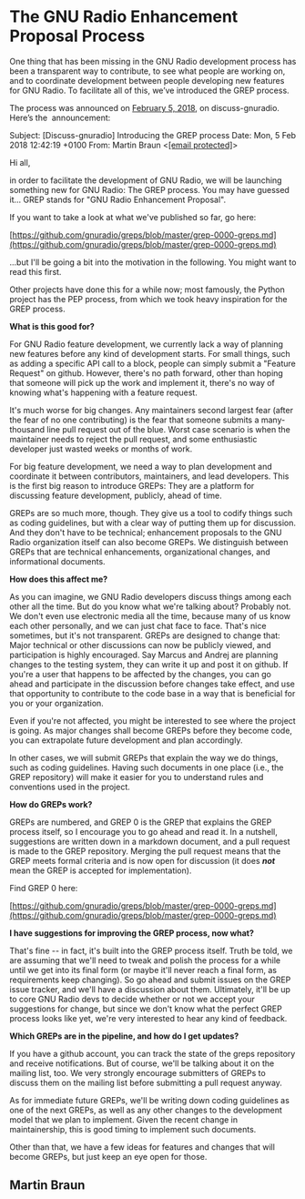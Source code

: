 
# The GNU Radio Enhancement Proposal Process

One thing that has been missing in the GNU Radio development process has been a transparent way to contribute, to see what people are working on, and to coordinate development between people developing new features for GNU Radio. To facilitate all of this, we&#8217;ve introduced the GREP process.

The process was announced on [February 5, 2018](https://lists.gnu.org/archive/html/discuss-gnuradio/2018-02/msg00019.html), on discuss-gnuradio. Here&#8217;s the  announcement:

Subject: [Discuss-gnuradio] Introducing the GREP process
Date: Mon, 5 Feb 2018 12:42:19 +0100
From: Martin Braun &lt;[[email&#160;protected]](/cdn-cgi/l/email-protection)&gt;

Hi all,

in order to facilitate the development of GNU Radio, we will be
launching something new for GNU Radio: The GREP process. You may have
guessed it... GREP stands for "GNU Radio Enhancement Proposal".

If you want to take a look at what we've published so far, go here:

[https://github.com/gnuradio/greps/blob/master/grep-0000-greps.md](https://github.com/gnuradio/greps/blob/master/grep-0000-greps.md)

...but I'll be going a bit into the motivation in the following. You
might want to read this first.

Other projects have done this for a while now; most famously, the Python
project has the PEP process, from which we took heavy inspiration for
the GREP process.

**What is this good for?**

For GNU Radio feature development, we currently lack a way of planning
new features before any kind of development starts. For small things,
such as adding a specific API call to a block, people can simply submit
a "Feature Request" on github. However, there's no path forward, other
than hoping that someone will pick up the work and implement it, there's
no way of knowing what's happening with a feature request.

It's much worse for big changes. Any maintainers second largest fear
(after the fear of no one contributing) is the fear that someone submits
a many-thousand line pull request out of the blue. Worst case scenario
is when the maintainer needs to reject the pull request, and some
enthusiastic developer just wasted weeks or months of work.

For big feature development, we need a way to plan development and
coordinate it between contributors, maintainers, and lead developers.
This is the first big reason to introduce GREPs: They are a platform for
discussing feature development, publicly, ahead of time.

GREPs are so much more, though. They give us a tool to codify things
such as coding guidelines, but with a clear way of putting them up for
discussion. And they don't have to be technical; enhancement proposals
to the GNU Radio organization itself can also become GREPs. We
distinguish between GREPs that are technical enhancements,
organizational changes, and informational documents.

**How does this affect me?**

As you can imagine, we GNU Radio developers discuss things among each
other all the time. But do you know what we're talking about? Probably
not. We don't even use electronic media all the time, because many of us
know each other personally, and we can just chat face to face. That's
nice sometimes, but it's not transparent. GREPs are designed to change
that: Major technical or other discussions can now be publicly viewed,
and participation is highly encouraged. Say Marcus and Andrej are
planning changes to the testing system, they can write it up and post it
on github. If you're a user that happens to be affected by the changes,
you can go ahead and participate in the discussion before changes take
effect, and use that opportunity to contribute to the code base in a way
that is beneficial for you or your organization.

Even if you're not affected, you might be interested to see where the
project is going. As major changes shall become GREPs before they become
code, you can extrapolate future development and plan accordingly.

In other cases, we will submit GREPs that explain the way we do things,
such as coding guidelines. Having such documents in one place (i.e., the
GREP repository) will make it easier for you to understand rules and
conventions used in the project.


**How do GREPs work?**

GREPs are numbered, and GREP 0 is the GREP that explains the GREP
process itself, so I encourage you to go ahead and read it. In a
nutshell, suggestions are written down in a markdown document, and a
pull request is made to the GREP repository. Merging the pull request
means that the GREP meets formal criteria and is now open for
discussion (it does <b class="moz-txt-star">*not*</b> mean the GREP is accepted for implementation).

Find GREP 0 here:

[https://github.com/gnuradio/greps/blob/master/grep-0000-greps.md](https://github.com/gnuradio/greps/blob/master/grep-0000-greps.md)

**I have suggestions for improving the GREP process, now what?**

That's fine -- in fact, it's built into the GREP process itself. Truth
be told, we are assuming that we'll need to tweak and polish the process
for a while until we get into its final form (or maybe it'll never reach
a final form, as requirements keep changing).
So go ahead and submit issues on the GREP issue tracker, and we'll have
a discussion about them.
Ultimately, it'll be up to core GNU Radio devs to decide whether or not
we accept your suggestions for change, but since we don't know what the
perfect GREP process looks like yet, we're very interested to hear any
kind of feedback.

**Which GREPs are in the pipeline, and how do I get updates?**

If you have a github account, you can track the state of the greps
repository and receive notifications.  But of course, we'll be talking
about it on the mailing list, too. We very strongly encourage submitters
of GREPs to discuss them on the mailing list before submitting a pull
request anyway.

As for immediate future GREPs, we'll be writing down coding guidelines
as one of the next GREPs, as well as any other changes to the
development model that we plan to implement. Given the recent change in
maintainership, this is good timing to implement such documents.

Other than that, we have a few ideas for features and changes that will
become GREPs, but just keep an eye open for those.


## Martin Braun
